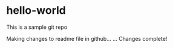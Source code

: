 # hello-world
This is a sample git repo

Making changes to readme file in github...
...
Changes complete!
